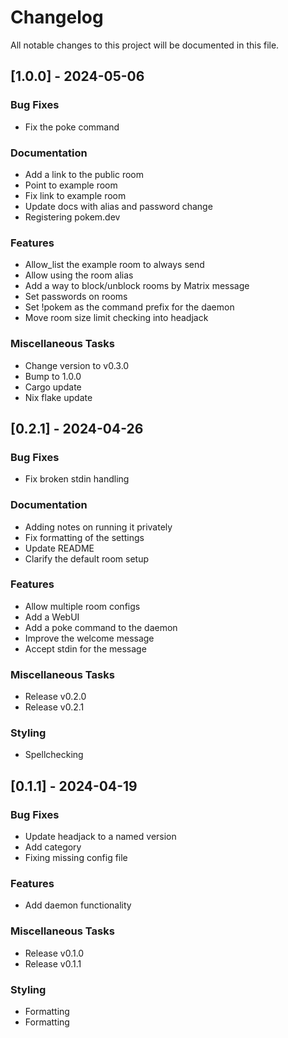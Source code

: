 # Changelog

All notable changes to this project will be documented in this file.

## [1.0.0] - 2024-05-06

### Bug Fixes

- Fix the poke command

### Documentation

- Add a link to the public room
- Point to example room
- Fix link to example room
- Update docs with alias and password change
- Registering pokem.dev

### Features

- Allow_list the example room to always send
- Allow using the room alias
- Add a way to block/unblock rooms by Matrix message
- Set passwords on rooms
- Set !pokem as the command prefix for the daemon
- Move room size limit checking into headjack

### Miscellaneous Tasks

- Change version to v0.3.0
- Bump to 1.0.0
- Cargo update
- Nix flake update

## [0.2.1] - 2024-04-26

### Bug Fixes

- Fix broken stdin handling

### Documentation

- Adding notes on running it privately
- Fix formatting of the settings
- Update README
- Clarify the default room setup

### Features

- Allow multiple room configs
- Add a WebUI
- Add a poke command to the daemon
- Improve the welcome message
- Accept stdin for the message

### Miscellaneous Tasks

- Release v0.2.0
- Release v0.2.1

### Styling

- Spellchecking

## [0.1.1] - 2024-04-19

### Bug Fixes

- Update headjack to a named version
- Add category
- Fixing missing config file

### Features

- Add daemon functionality

### Miscellaneous Tasks

- Release v0.1.0
- Release v0.1.1

### Styling

- Formatting
- Formatting

<!-- generated by git-cliff -->
